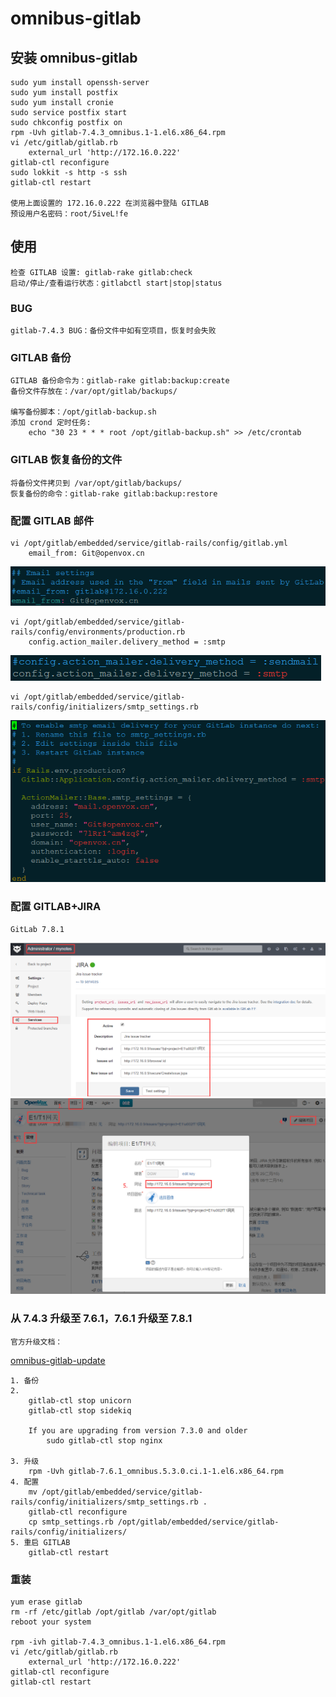 # omnibus-gitlab

## 安装 omnibus-gitlab

	sudo yum install openssh-server
	sudo yum install postfix
	sudo yum install cronie
	sudo service postfix start
	sudo chkconfig postfix on
	rpm -Uvh gitlab-7.4.3_omnibus.1-1.el6.x86_64.rpm
	vi /etc/gitlab/gitlab.rb
		external_url 'http://172.16.0.222'
	gitlab-ctl reconfigure
	sudo lokkit -s http -s ssh
	gitlab-ctl restart

	使用上面设置的 172.16.0.222 在浏览器中登陆 GITLAB
	预设用户名密码：root/5iveL!fe
	
## 使用

	检查 GITLAB 设置: gitlab-rake gitlab:check
	启动/停止/查看运行状态：gitlabctl start|stop|status

### BUG

	gitlab-7.4.3 BUG：备份文件中如有空项目，恢复时会失败

### GITLAB 备份

	GITLAB 备份命令为：gitlab-rake gitlab:backup:create
	备份文件存放在：/var/opt/gitlab/backups/

	编写备份脚本：/opt/gitlab-backup.sh
	添加 crond 定时任务: 
		echo "30 23 * * * root /opt/gitlab-backup.sh" >> /etc/crontab

### GITLAB 恢复备份的文件

	将备份文件拷贝到 /var/opt/gitlab/backups/
	恢复备份的命令：gitlab-rake gitlab:backup:restore
	
### 配置 GITLAB 邮件

	vi /opt/gitlab/embedded/service/gitlab-rails/config/gitlab.yml
		email_from: Git@openvox.cn

![email_from](images/email_from.png)

	vi /opt/gitlab/embedded/service/gitlab-rails/config/environments/production.rb
		config.action_mailer.delivery_method = :smtp

![smtp](images/smtp.png)

	vi /opt/gitlab/embedded/service/gitlab-rails/config/initializers/smtp_settings.rb

![email_settings](images/email_settings.png)

### 配置 GITLAB+JIRA

	GitLab 7.8.1

![gitlab-jira](images/gitlab-jira.png)
![jira-address](images/jira-address.png)

### 从 7.4.3 升级至 7.6.1，7.6.1 升级至 7.8.1

	官方升级文档：

[omnibus-gitlab-update](https://gitlab.com/gitlab-org/omnibus-gitlab/blob/master/doc/update.md)

	1. 备份
	2. 
		gitlab-ctl stop unicorn
		gitlab-ctl stop sidekiq

		If you are upgrading from version 7.3.0 and older
			sudo gitlab-ctl stop nginx

	3. 升级
		rpm -Uvh gitlab-7.6.1_omnibus.5.3.0.ci.1-1.el6.x86_64.rpm
	4. 配置
		mv /opt/gitlab/embedded/service/gitlab-rails/config/initializers/smtp_settings.rb .
		gitlab-ctl reconfigure
		cp smtp_settings.rb /opt/gitlab/embedded/service/gitlab-rails/config/initializers/
	5. 重启 GITLAB
		gitlab-ctl restart
		
### 重装

	yum erase gitlab
	rm -rf /etc/gitlab /opt/gitlab /var/opt/gitlab
	reboot your system

	rpm -ivh gitlab-7.4.3_omnibus.1-1.el6.x86_64.rpm
	vi /etc/gitlab/gitlab.rb
		external_url 'http://172.16.0.222'
	gitlab-ctl reconfigure
	gitlab-ctl restart